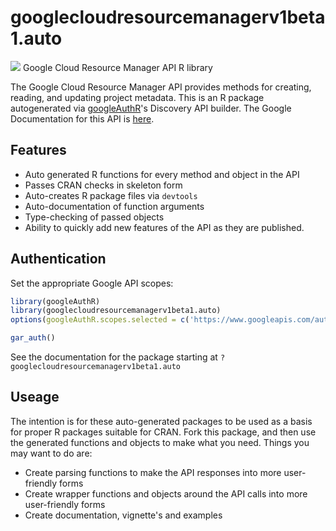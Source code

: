 # googlecloudresourcemanagerv1beta1.auto
![](http://www.google.com/images/icons/product/search-32.gif)
Google Cloud Resource Manager API R library

The Google Cloud Resource Manager API provides methods for creating, reading, and updating project metadata.
This is an R package autogenerated via [googleAuthR](http://code.markedmondson.me/googleAuthR)'s Discovery API builder. 
The Google Documentation for this API is [here](https://cloud.google.com/resource-manager).

## Features 
 * Auto generated R functions for every method and object in the API
 * Passes CRAN checks in skeleton form
 * Auto-creates R package files via `devtools`
 * Auto-documentation of function arguments
 * Type-checking of passed objects
 * Ability to quickly add new features of the API as they are published.

## Authentication
Set the appropriate Google API scopes:

```r
library(googleAuthR)
library(googlecloudresourcemanagerv1beta1.auto)
options(googleAuthR.scopes.selected = c('https://www.googleapis.com/auth/cloud-platform', 'https://www.googleapis.com/auth/cloud-platform.read-only'))

gar_auth()
```
 See the documentation for the package starting at `?googlecloudresourcemanagerv1beta1.auto`
## Useage
The intention is for these auto-generated packages to be used as a basis for proper R packages suitable for CRAN.
Fork this package, and then use the generated functions and objects to make what you need.
Things you may want to do are:
* Create parsing functions to make the API responses into more user-friendly forms
* Create wrapper functions and objects around the API calls into more user-friendly forms
* Create documentation, vignette's and examples

